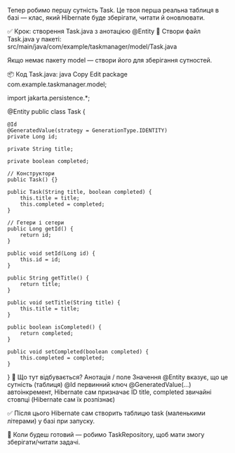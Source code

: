 Тепер робимо першу сутність Task. Це твоя перша реальна таблиця в базі — клас, який Hibernate буде зберігати, читати й оновлювати.

✅ Крок: створення Task.java з анотацією @Entity
📄 Створи файл Task.java у пакеті:
src/main/java/com/example/taskmanager/model/Task.java

Якщо немає пакету model — створи його для зберігання сутностей.

📦 Код Task.java:
java
Copy
Edit
package com.example.taskmanager.model;

import jakarta.persistence.*;

@Entity
public class Task {

    @Id
    @GeneratedValue(strategy = GenerationType.IDENTITY)
    private Long id;

    private String title;

    private boolean completed;

    // Конструктори
    public Task() {}

    public Task(String title, boolean completed) {
        this.title = title;
        this.completed = completed;
    }

    // Гетери і сетери
    public Long getId() {
        return id;
    }

    public void setId(Long id) {
        this.id = id;
    }

    public String getTitle() {
        return title;
    }

    public void setTitle(String title) {
        this.title = title;
    }

    public boolean isCompleted() {
        return completed;
    }

    public void setCompleted(boolean completed) {
        this.completed = completed;
    }
}
🧠 Що тут відбувається?
Анотація / поле	Значення
@Entity	вказує, що це сутність (таблиця)
@Id	первинний ключ
@GeneratedValue(...)	автоінкремент, Hibernate сам призначає ID
title, completed	звичайні стовпці (Hibernate сам їх розпізнає)

✅ Після цього Hibernate сам створить таблицю task (маленькими літерами) у базі при запуску.

🔧 Коли будеш готовий — робимо TaskRepository, щоб мати змогу зберігати/читати задачі.